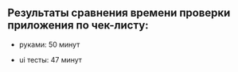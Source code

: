## Результаты сравнения времени проверки приложения по чек-листу:

- руками: 50 минут

- ui тесты: 47 минут 
